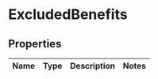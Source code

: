 
# ExcludedBenefits

## Properties
Name | Type | Description | Notes
------------ | ------------- | ------------- | -------------



